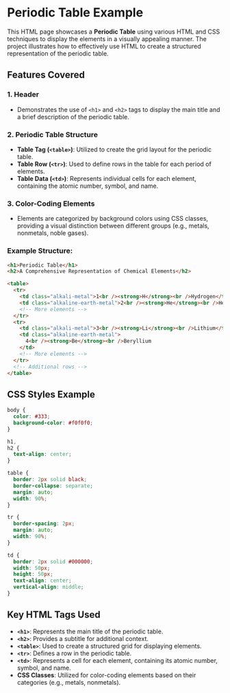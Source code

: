 # Periodic Table Example

This HTML page showcases a **Periodic Table** using various HTML and CSS techniques to display the elements in a visually appealing manner. The project illustrates how to effectively use HTML to create a structured representation of the periodic table.

## Features Covered

### 1. Header

- Demonstrates the use of `<h1>` and `<h2>` tags to display the main title and a brief description of the periodic table.

### 2. Periodic Table Structure

- **Table Tag (`<table>`)**: Utilized to create the grid layout for the periodic table.
- **Table Row (`<tr>`)**: Used to define rows in the table for each period of elements.
- **Table Data (`<td>`)**: Represents individual cells for each element, containing the atomic number, symbol, and name.

### 3. Color-Coding Elements

- Elements are categorized by background colors using CSS classes, providing a visual distinction between different groups (e.g., metals, nonmetals, noble gases).

### Example Structure:

```html
<h1>Periodic Table</h1>
<h2>A Comprehensive Representation of Chemical Elements</h2>

<table>
  <tr>
    <td class="alkali-metal">1<br /><strong>H</strong><br />Hydrogen</td>
    <td class="alkaline-earth-metal">2<br /><strong>He</strong><br />Helium</td>
    <!-- More elements -->
  </tr>
  <tr>
    <td class="alkali-metal">3<br /><strong>Li</strong><br />Lithium</td>
    <td class="alkaline-earth-metal">
      4<br /><strong>Be</strong><br />Beryllium
    </td>
    <!-- More elements -->
  </tr>
  <!-- Additional rows -->
</table>
```

## CSS Styles Example

```css
body {
  color: #333;
  background-color: #f0f0f0;
}

h1,
h2 {
  text-align: center;
}

table {
  border: 2px solid black;
  border-collapse: separate;
  margin: auto;
  width: 90%;
}

tr {
  border-spacing: 2px;
  margin: auto;
  width: 90%;
}

td {
  border: 2px solid #000000;
  width: 50px;
  height: 50px;
  text-align: center;
  vertical-align: middle;
}
```

## Key HTML Tags Used

- **`<h1>`**: Represents the main title of the periodic table.
- **`<h2>`**: Provides a subtitle for additional context.
- **`<table>`**: Used to create a structured grid for displaying elements.
- **`<tr>`**: Defines a row in the periodic table.
- **`<td>`**: Represents a cell for each element, containing its atomic number, symbol, and name.
- **CSS Classes**: Utilized for color-coding elements based on their categories (e.g., metals, nonmetals).
